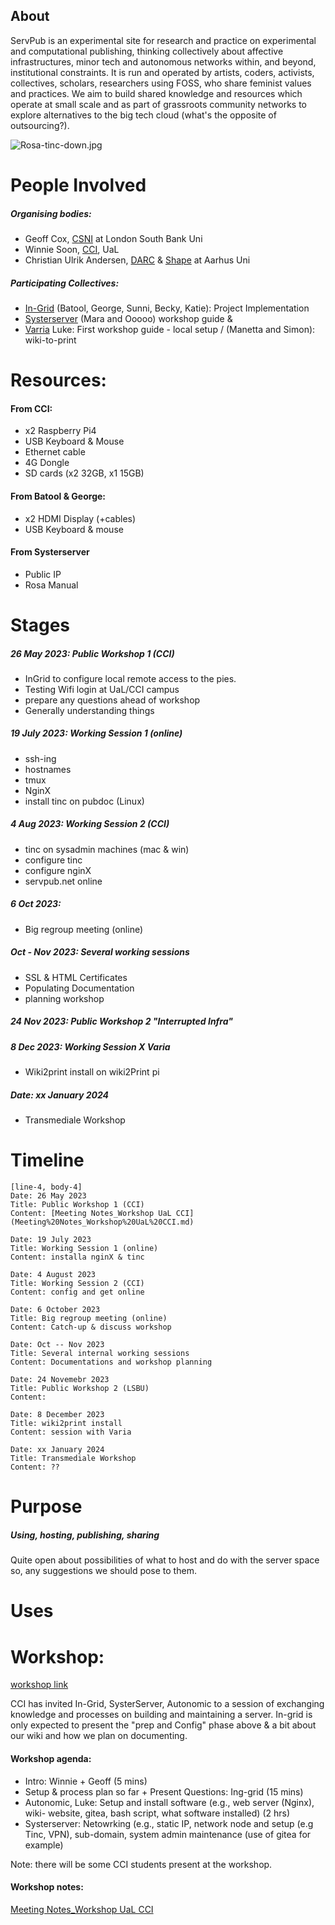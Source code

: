 
## About
ServPub is an experimental site for research and practice on experimental and computational publishing, thinking collectively about affective infrastructures, minor tech and autonomous networks within, and beyond, institutional constraints. It is run and operated by artists, coders, activists, collectives, scholars, researchers using FOSS, who share feminist values and practices. We aim to build shared knowledge and resources which operate at small scale and as part of grassroots community networks to explore alternatives to the big tech cloud (what's the opposite of outsourcing?).


![Rosa-tinc-down.jpg](Rosa-tinc-down.jpg)

# People Involved
##### Organising bodies: 
- Geoff Cox, [CSNI](https://www.centreforthestudyof.net/?page_id=756) at London South Bank Uni
- Winnie Soon, [CCI](https://www.arts.ac.uk/creative-computing-institute), UaL
- Christian Ulrik Andersen, [DARC](https://darc.au.dk) & [Shape](https://shape.au.dk) at Aarhus Uni
##### Participating Collectives: 
- [In-Grid](https://www.in-grid.io/) (Batool, George, Sunni, Becky, Katie): Project Implementation
- [Systerserver](https://systerserver.net) (Mara and Ooooo) workshop guide & 
- [Varria](https://cc.vvvvvvaria.org) Luke: First workshop guide - local setup / (Manetta and Simon): wiki-to-print 
# Resources:
#### From CCI:
- x2 Raspberry Pi4
- USB Keyboard & Mouse
- Ethernet cable
- 4G Dongle
- SD cards (x2 32GB, x1 15GB)
#### From Batool & George:
- x2 HDMI Display (+cables)
- USB Keyboard & mouse
#### From Systerserver
- Public IP
- Rosa Manual 

# Stages

##### 26 May 2023: Public Workshop 1 (CCI)
- InGrid to configure local remote access to the pies.
- Testing Wifi login at UaL/CCI campus
- prepare any questions ahead of workshop
- Generally understanding things
##### 19 July 2023: Working Session 1 (online)
- ssh-ing
- hostnames
- tmux
- NginX 
- install tinc on pubdoc (Linux)
##### 4 Aug 2023: Working Session 2 (CCI)
- tinc on sysadmin machines (mac & win)
- configure tinc
- configure nginX
- servpub.net online
##### 6 Oct 2023:
- Big regroup meeting (online)
##### Oct - Nov 2023: Several working sessions
- SSL & HTML Certificates
- Populating Documentation 
- planning workshop
##### 24 Nov 2023: Public Workshop 2 "Interrupted Infra"

##### 8 Dec 2023: Working Session X Varia
- Wiki2print install on wiki2Print pi
##### Date: xx January 2024
- Transmediale Workshop
# Timeline
```timeline-labeled
[line-4, body-4]
Date: 26 May 2023
Title: Public Workshop 1 (CCI)
Content: [Meeting Notes_Workshop UaL CCI](Meeting%20Notes_Workshop%20UaL%20CCI.md)

Date: 19 July 2023
Title: Working Session 1 (online)
Content: installa nginX & tinc

Date: 4 August 2023
Title: Working Session 2 (CCI)
Content: config and get online

Date: 6 October 2023
Title: Big regroup meeting (online)
Content: Catch-up & discuss workshop

Date: Oct -- Nov 2023
Title: Several internal working sessions
Content: Documentations and workshop planning

Date: 24 Novemebr 2023
Title: Public Workshop 2 (LSBU)
Content:

Date: 8 December 2023
Title: wiki2print install
Content: session with Varia 

Date: xx January 2024
Title: Transmediale Workshop
Content: ??
```

# Purpose
##### Using, hosting, publishing, sharing
Quite open about possibilities of what to host and do with the server space so, any suggestions we should pose to them.

# Uses


# Workshop:
[workshop link](https://www.centreforthestudyof.net/?p=7032)

CCI has invited In-Grid, SysterServer, Autonomic to a session of exchanging knowledge and processes on building and maintaining a server. In-grid is only expected to present the "prep and Config" phase above & a bit about our wiki and how we plan on documenting.

#### Workshop agenda:
- Intro: Winnie + Geoff (5 mins)
- Setup & process plan so far + Present Questions: Ing-grid (15 mins)
- Autonomic, Luke: Setup and install software (e.g., web server (Nginx), wiki- website, gitea, bash script, what software installed) (2 hrs)
- Systerserver: Netowrking (e.g., static IP, network node and setup (e.g Tinc, VPN), sub-domain, system admin maintenance (use of gitea for example)

Note: there will be some CCI students present at the workshop.

#### Workshop notes:
[Meeting Notes_Workshop UaL CCI](Meeting%20Notes_Workshop%20UaL%20CCI.md)